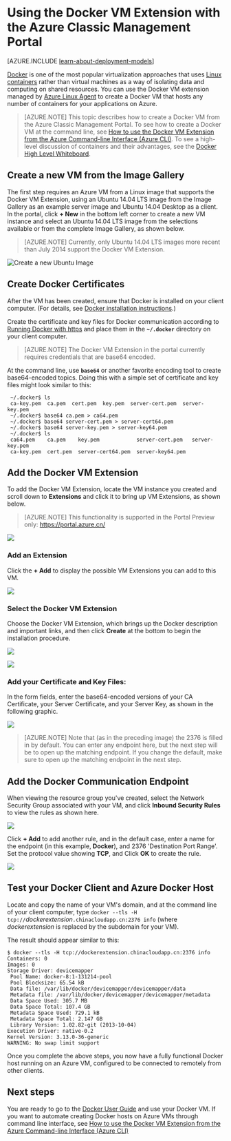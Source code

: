 <!-- not suitable for Mooncake -->

<properties
    pageTitle="Using Docker VM Extension for Linux | Azure"
    description="Describes Docker and the Azure Virtual Machines extensions, and how to create Azure Virtual Machines that are docker hosts using the Azure CLI in classic deployment model."
    services="virtual-machines-linux"
    documentationcenter=""
    author="squillace"
    manager="timlt"
    editor="tysonn"
    tags="azure-service-management" />
<tags
    ms.assetid="19cf64e8-f92c-43ad-a120-8976cd9102ac"
    ms.service="virtual-machines-linux"
    ms.devlang="multiple"
    ms.topic="article"
    ms.tgt_pltfrm="vm-linux"
    ms.workload="infrastructure-services"
    ms.date="05/27/2016"
    wacn.date=""
    ms.author="rasquill" />

# Using the Docker VM Extension with the Azure Classic Management Portal
[AZURE.INCLUDE [learn-about-deployment-models](../../includes/learn-about-deployment-models-classic-include.md)]

[Docker](https://www.docker.com/) is one of the most popular virtualization approaches that uses [Linux containers](http://zh.wikipedia.org/wiki/LXC) rather than virtual machines as a way of isolating data and computing on shared resources. You can use the Docker VM extension managed by [Azure Linux Agent] to create a Docker VM that hosts any number of containers for your applications on Azure.

> [AZURE.NOTE]
> This topic describes how to create a Docker VM from the Azure Classic Management Portal. To see how to create a Docker VM at the command line, see [How to use the Docker VM Extension from the Azure Command-line Interface (Azure CLI)]. To see a high-level discussion of containers and their advantages, see the [Docker High Level Whiteboard](http://channel9.msdn.com/Blogs/Regular-IT-Guy/Docker-High-Level-Whiteboard).
> 
> 

## Create a new VM from the Image Gallery
The first step requires an Azure VM from a Linux image that supports the Docker VM Extension, using an Ubuntu 14.04 LTS image from the Image Gallery as an example server image and Ubuntu 14.04 Desktop as a client. In the portal, click **+ New** in the bottom left corner to create a new VM instance and select an Ubuntu 14.04 LTS image from the selections available or from the complete Image Gallery, as shown below.

> [AZURE.NOTE]
> Currently, only Ubuntu 14.04 LTS images more recent than July 2014 support the Docker VM Extension.
> 
> 

![Create a new Ubuntu Image](./media/virtual-machines-linux-classic-portal-use-docker/ChooseUbuntu.png)

## Create Docker Certificates
After the VM has been created, ensure that Docker is installed on your client computer. (For details, see [Docker installation instructions](https://docs.docker.com/installation/#installation).)

Create the certificate and key files for Docker communication according to [Running Docker with https] and place them in the **`~/.docker`** directory on your client computer.

> [AZURE.NOTE]
> The Docker VM Extension in the portal currently requires credentials that are base64 encoded.
> 
> 

At the command line, use **`base64`** or another favorite encoding tool to create base64-encoded topics. Doing this with a simple set of certificate and key files might look similar to this:

     ~/.docker$ ls
     ca-key.pem  ca.pem  cert.pem  key.pem  server-cert.pem  server-key.pem
     ~/.docker$ base64 ca.pem > ca64.pem
     ~/.docker$ base64 server-cert.pem > server-cert64.pem
     ~/.docker$ base64 server-key.pem > server-key64.pem
     ~/.docker$ ls
     ca64.pem    ca.pem    key.pem            server-cert.pem   server-key.pem
     ca-key.pem  cert.pem  server-cert64.pem  server-key64.pem

## Add the Docker VM Extension
To add the Docker VM Extension, locate the VM instance you created and scroll down to **Extensions** and click it to bring up VM Extensions, as shown below.

> [AZURE.NOTE]
> This functionality is supported in the Portal Preview only: https://portal.azure.cn/
> 
> 

![](./media/virtual-machines-linux-classic-portal-use-docker/ClickExtensions.png)

### Add an Extension
Click the **+ Add** to display the possible VM Extensions you can add to this VM.

![](./media/virtual-machines-linux-classic-portal-use-docker/ClickAdd.png)

### Select the Docker VM Extension
Choose the Docker VM Extension, which brings up the Docker description and important links, and then click **Create** at the bottom to begin the installation procedure.

![](./media/virtual-machines-linux-classic-portal-use-docker/ChooseDockerExtension.png)

![](./media/virtual-machines-linux-classic-portal-use-docker/CreateButtonFocus.png)

### Add your Certificate and Key Files:
In the form fields, enter the base64-encoded versions of your CA Certificate, your Server Certificate, and your Server Key, as shown in the following graphic.

![](./media/virtual-machines-linux-classic-portal-use-docker/AddExtensionFormFilled.png)

> [AZURE.NOTE]
> Note that (as in the preceding image) the 2376 is filled in by default. You can enter any endpoint here, but the next step will be to open up the matching endpoint. If you change the default, make sure to open up the matching endpoint in the next step.
> 
> 

## Add the Docker Communication Endpoint
When viewing the resource group you've created, select the Network Security Group associated with your VM, and click **Inbound Security Rules** to view the rules as shown here.

![](./media/virtual-machines-linux-classic-portal-use-docker/AddingEndpoint.png)

Click **+ Add** to add another rule, and in the default case, enter a name for the endpoint (in this example, **Docker**), and 2376 'Destination Port Range'. Set the protocol value showing **TCP**, and Click **OK** to create the rule.

![](./media/virtual-machines-linux-classic-portal-use-docker/AddEndpointFormFilledOut.png)

## Test your Docker Client and Azure Docker Host
Locate and copy the name of your VM's domain, and at the command line of your client computer, type `docker --tls -H tcp://`*dockerextension*`.chinacloudapp.cn:2376 info` (where *dockerextension* is replaced by the subdomain for your VM).

The result should appear similar to this:

    $ docker --tls -H tcp://dockerextension.chinacloudapp.cn:2376 info
    Containers: 0
    Images: 0
    Storage Driver: devicemapper
     Pool Name: docker-8:1-131214-pool
     Pool Blocksize: 65.54 kB
     Data file: /var/lib/docker/devicemapper/devicemapper/data
     Metadata file: /var/lib/docker/devicemapper/devicemapper/metadata
     Data Space Used: 305.7 MB
     Data Space Total: 107.4 GB
     Metadata Space Used: 729.1 kB
     Metadata Space Total: 2.147 GB
     Library Version: 1.02.82-git (2013-10-04)
    Execution Driver: native-0.2
    Kernel Version: 3.13.0-36-generic
    WARNING: No swap limit support

Once you complete the above steps, you now have a fully functional Docker host running on an Azure VM, configured to be connected to remotely from other clients.

<!--Every topic should have next steps and links to the next logical set of content to keep the customer engaged-->
## Next steps
You are ready to go to the [Docker User Guide] and use your Docker VM. If you want to automate creating Docker hosts on Azure VMs through command line interface, see [How to use the Docker VM Extension from the Azure Command-line Interface (Azure CLI)]

<!--Anchors-->
[Create a new VM from the Image Gallery]: #createvm
[Create Docker Certificates]: #dockercerts
[Add the Docker VM Extension]: #adddockerextension
[Test Docker Client and Azure Docker Host]: #testclientandserver
[Next steps]: #next-steps

<!--Image references-->
[StartingPoint]: ./media/StartingPoint.png
[StartingPoint]: ./media/StartingPoint.png
[StartingPoint]: ./media/StartingPoint.png
[StartingPoint]: ./media/StartingPoint.png
[StartingPoint]: ./media/StartingPoint.png
[StartingPoint]: ./media/StartingPoint.png
[StartingPoint]: ./media/StartingPoint.png
[StartingPoint]: ./media/StartingPoint.png
[6]: ./media/markdown-template-for-new-articles/pretty49.png
[7]: ./media/markdown-template-for-new-articles/channel-9.png


<!--Link references-->
[How to use the Docker VM Extension from the Azure Command-line Interface (Azure CLI)]: /documentation/articles/virtual-machines-docker-with-xplat-cli/
[Azure Linux Agent]: /documentation/articles/virtual-machines-linux-agent-user-guide/
[Link 3 to another azure.microsoft.com documentation topic]: /documentation/articles/storage-whatis-account/

[Running Docker with https]: http://docs.docker.com/articles/https/
[Docker User Guide]: https://docs.docker.com/userguide/
